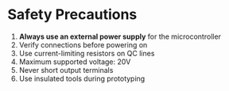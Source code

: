 # Safety Precautions

1. **Always use an external power supply** for the microcontroller
2. Verify connections before powering on
3. Use current-limiting resistors on QC lines
4. Maximum supported voltage: 20V
5. Never short output terminals
6. Use insulated tools during prototyping
